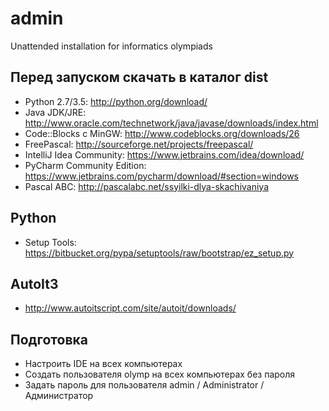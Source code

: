 admin
=====

Unattended installation for informatics olympiads

Перед запуском скачать в каталог dist
-------------------------------------
* Python 2.7/3.5: http://python.org/download/
* Java JDK/JRE: http://www.oracle.com/technetwork/java/javase/downloads/index.html
* Code::Blocks с MinGW: http://www.codeblocks.org/downloads/26
* FreePascal: http://sourceforge.net/projects/freepascal/
* IntelliJ Idea Community: https://www.jetbrains.com/idea/download/
* PyCharm Community Edition: https://www.jetbrains.com/pycharm/download/#section=windows
* Pascal ABC: http://pascalabc.net/ssyilki-dlya-skachivaniya

Python
------
* Setup Tools: https://bitbucket.org/pypa/setuptools/raw/bootstrap/ez_setup.py

AutoIt3
-------
* http://www.autoitscript.com/site/autoit/downloads/ 

Подготовка
----------
* Настроить IDE на всех компьютерах
* Создать пользователя olymp на всех компьютерах без пароля
* Задать пароль для пользователя admin / Administrator / Администратор

